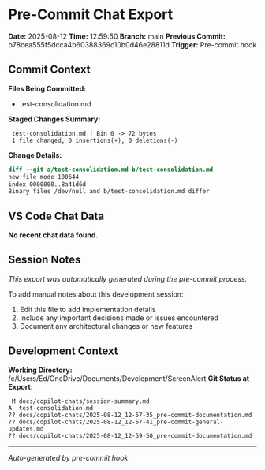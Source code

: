 # Pre-Commit Chat Export

**Date:** 2025-08-12
**Time:** 12:59:50
**Branch:** main
**Previous Commit:** b78cea555f5dcca4b60388369c10b0d46e28811d
**Trigger:** Pre-commit hook

## Commit Context

**Files Being Committed:**
- test-consolidation.md

**Staged Changes Summary:**
```
 test-consolidation.md | Bin 0 -> 72 bytes
 1 file changed, 0 insertions(+), 0 deletions(-)
```

**Change Details:**
```diff
diff --git a/test-consolidation.md b/test-consolidation.md
new file mode 100644
index 0000000..8a41d6d
Binary files /dev/null and b/test-consolidation.md differ

```

## VS Code Chat Data

**No recent chat data found.**


## Session Notes

*This export was automatically generated during the pre-commit process.*

To add manual notes about this development session:
1. Edit this file to add implementation details
2. Include any important decisions made or issues encountered
3. Document any architectural changes or new features

## Development Context

**Working Directory:** /c/Users/Ed/OneDrive/Documents/Development/ScreenAlert
**Git Status at Export:**
```
 M docs/copilot-chats/session-summary.md
A  test-consolidation.md
?? docs/copilot-chats/2025-08-12_12-57-35_pre-commit-documentation.md
?? docs/copilot-chats/2025-08-12_12-57-41_pre-commit-general-updates.md
?? docs/copilot-chats/2025-08-12_12-59-50_pre-commit-documentation.md
```

---
*Auto-generated by pre-commit hook*
